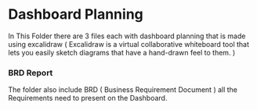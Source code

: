 # Dashboard Planning

In This Folder there are 3 files each with dashboard planning that is made using excalidraw ( Excalidraw is a virtual collaborative whiteboard tool that lets you easily sketch diagrams that have a hand-drawn feel to them. )

### BRD Report

The folder also include BRD ( Business Requirement Document ) all the Requirements need to present on the Dashboard.

